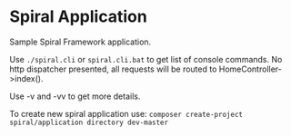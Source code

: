 # Spiral Application
Sample Spiral Framework application.

Use `./spiral.cli` or `spiral.cli.bat` to get list of console commands. No http dispatcher presented,
all requests will be routed to HomeController->index().

Use -v and -vv to get more details.

To create new spiral application use:
`composer create-project spiral/application directory dev-master`